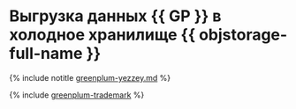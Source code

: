 # Выгрузка данных {{ GP }} в холодное хранилище {{ objstorage-full-name }}

{% include notitle [greenplum-yezzey.md](../../_tutorials/mgp/greenplum-yezzey.md) %}

{% include [greenplum-trademark](../../_includes/mdb/mgp/trademark.md) %}
